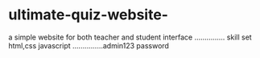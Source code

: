 # ultimate-quiz-website-
a simple website for both teacher and student interface ...............
skill set html,css javascript
...............admin123 password
